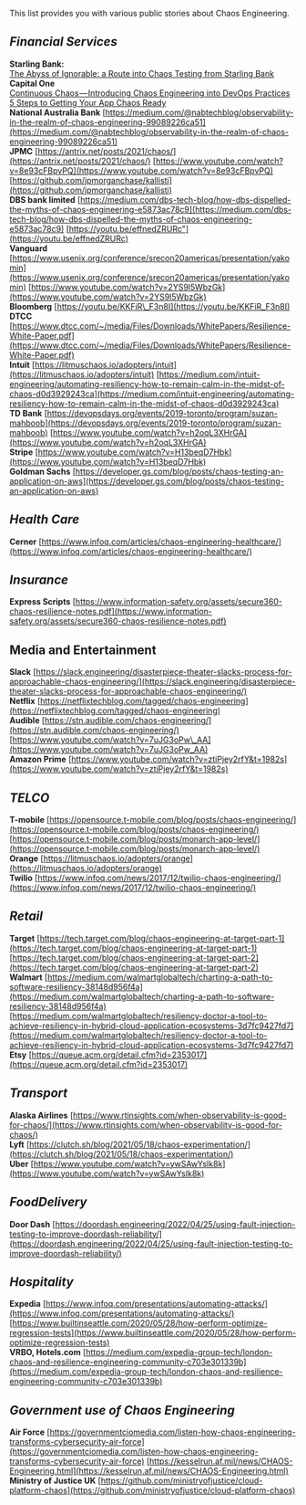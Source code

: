 This list provides you with various public stories about Chaos Engineering.

_**Financial Services**_
------------------------

**Starling Bank:**   
[The Abyss of Ignorable: a Route into Chaos Testing from Starling Bank](https://www.infoq.com/articles/chaos-testing-starling-bank/)  
**Capital One**  
[Continuous Chaos — Introducing Chaos Engineering into DevOps Practices](https://www.capitalone.com/tech/software-engineering/continuous-chaos-introducing-chaos-engineering-into-devops-practices/)  
[5 Steps to Getting Your App Chaos Ready](https://www.capitalone.com/tech/software-engineering/is-your-app-chaos-engineering-ready/)  
**National Australia Bank** [https://medium.com/@nabtechblog/observability-in-the-realm-of-chaos-engineering-99089226ca51](https://medium.com/@nabtechblog/observability-in-the-realm-of-chaos-engineering-99089226ca51)  
**JPMC** [https://antrix.net/posts/2021/chaos/](https://antrix.net/posts/2021/chaos/) [https://www.youtube.com/watch?v=8e93cFBpvPQ](https://www.youtube.com/watch?v=8e93cFBpvPQ) [https://github.com/jpmorganchase/kallisti](https://github.com/jpmorganchase/kallisti)  
**DBS bank limited** [https://medium.com/dbs-tech-blog/how-dbs-dispelled-the-myths-of-chaos-engineering-e5873ac78c9](https://medium.com/dbs-tech-blog/how-dbs-dispelled-the-myths-of-chaos-engineering-e5873ac78c9) [https://youtu.be/effnedZRURc"](https://youtu.be/effnedZRURc)  
**Vanguard** [https://www.usenix.org/conference/srecon20americas/presentation/yakomin](https://www.usenix.org/conference/srecon20americas/presentation/yakomin) [https://www.youtube.com/watch?v=2YS9l5WbzGk](https://www.youtube.com/watch?v=2YS9l5WbzGk)  
**Bloomberg** [https://youtu.be/KKFiR\_F3n8I](https://youtu.be/KKFiR_F3n8I)  
**DTCC** [https://www.dtcc.com/~/media/Files/Downloads/WhitePapers/Resilience-White-Paper.pdf](https://www.dtcc.com/~/media/Files/Downloads/WhitePapers/Resilience-White-Paper.pdf)  
**Intuit** [https://litmuschaos.io/adopters/intuit](https://litmuschaos.io/adopters/intuit) [https://medium.com/intuit-engineering/automating-resiliency-how-to-remain-calm-in-the-midst-of-chaos-d0d3929243ca](https://medium.com/intuit-engineering/automating-resiliency-how-to-remain-calm-in-the-midst-of-chaos-d0d3929243ca)  
**TD Bank** [https://devopsdays.org/events/2019-toronto/program/suzan-mahboob](https://devopsdays.org/events/2019-toronto/program/suzan-mahboob) [https://www.youtube.com/watch?v=h2oqL3XHrGA](https://www.youtube.com/watch?v=h2oqL3XHrGA)  
**Stripe** [https://www.youtube.com/watch?v=H13beqD7Hbk](https://www.youtube.com/watch?v=H13beqD7Hbk)  
**Goldman Sachs** [https://developer.gs.com/blog/posts/chaos-testing-an-application-on-aws](https://developer.gs.com/blog/posts/chaos-testing-an-application-on-aws)  

_**Health Care**_
-----------------

**Cerner** [https://www.infoq.com/articles/chaos-engineering-healthcare/](https://www.infoq.com/articles/chaos-engineering-healthcare/)

_**Insurance**_
---------------

**Express Scripts** [https://www.information-safety.org/assets/secure360-chaos-resilience-notes.pdf](https://www.information-safety.org/assets/secure360-chaos-resilience-notes.pdf)

Media and Entertainment
-----------------------

**Slack** [https://slack.engineering/disasterpiece-theater-slacks-process-for-approachable-chaos-engineering/](https://slack.engineering/disasterpiece-theater-slacks-process-for-approachable-chaos-engineering/)  
**Netflix** [https://netflixtechblog.com/tagged/chaos-engineering](https://netflixtechblog.com/tagged/chaos-engineering)  
**Audible** [https://stn.audible.com/chaos-engineering/](https://stn.audible.com/chaos-engineering/) [https://www.youtube.com/watch?v=7uJG3oPw\_AA](https://www.youtube.com/watch?v=7uJG3oPw_AA)  
**Amazon Prime** [https://www.youtube.com/watch?v=ztiPjey2rfY&t=1982s](https://www.youtube.com/watch?v=ztiPjey2rfY&t=1982s)  

_**TELCO**_
-----------

**T-mobile** [https://opensource.t-mobile.com/blog/posts/chaos-engineering/](https://opensource.t-mobile.com/blog/posts/chaos-engineering/) [https://opensource.t-mobile.com/blog/posts/monarch-app-level/](https://opensource.t-mobile.com/blog/posts/monarch-app-level/)  
**Orange** [https://litmuschaos.io/adopters/orange](https://litmuschaos.io/adopters/orange)  
**Twilio** [https://www.infoq.com/news/2017/12/twilio-chaos-engineering/](https://www.infoq.com/news/2017/12/twilio-chaos-engineering/)  


_**Retail**_
-----------

**Target** [https://tech.target.com/blog/chaos-engineering-at-target-part-1](https://tech.target.com/blog/chaos-engineering-at-target-part-1) [https://tech.target.com/blog/chaos-engineering-at-target-part-2](https://tech.target.com/blog/chaos-engineering-at-target-part-2)  
**Walmart** [https://medium.com/walmartglobaltech/charting-a-path-to-software-resiliency-38148d956f4a](https://medium.com/walmartglobaltech/charting-a-path-to-software-resiliency-38148d956f4a) [https://medium.com/walmartglobaltech/resiliency-doctor-a-tool-to-achieve-resiliency-in-hybrid-cloud-application-ecosystems-3d7fc9427fd7](https://medium.com/walmartglobaltech/resiliency-doctor-a-tool-to-achieve-resiliency-in-hybrid-cloud-application-ecosystems-3d7fc9427fd7)  
**Etsy** [https://queue.acm.org/detail.cfm?id=2353017](https://queue.acm.org/detail.cfm?id=2353017)

_**Transport**_
---------------

**Alaska Airlines** [https://www.rtinsights.com/when-observability-is-good-for-chaos/](https://www.rtinsights.com/when-observability-is-good-for-chaos/)  
**Lyft** [https://clutch.sh/blog/2021/05/18/chaos-experimentation/](https://clutch.sh/blog/2021/05/18/chaos-experimentation/)  
**Uber** [https://www.youtube.com/watch?v=ywSAwYsIk8k](https://www.youtube.com/watch?v=ywSAwYsIk8k)  


_**FoodDelivery**_
---------------

**Door Dash** [https://doordash.engineering/2022/04/25/using-fault-injection-testing-to-improve-doordash-reliability/](https://doordash.engineering/2022/04/25/using-fault-injection-testing-to-improve-doordash-reliability/)

_**Hospitality**_
-----------------

**Expedia** [https://www.infoq.com/presentations/automating-attacks/](https://www.infoq.com/presentations/automating-attacks/) [https://www.builtinseattle.com/2020/05/28/how-perform-optimize-regression-tests](https://www.builtinseattle.com/2020/05/28/how-perform-optimize-regression-tests)  
**VRBO, Hotels.com** [https://medium.com/expedia-group-tech/london-chaos-and-resilience-engineering-community-c703e301339b](https://medium.com/expedia-group-tech/london-chaos-and-resilience-engineering-community-c703e301339b)

**_Government use of Chaos Engineering_**
-----------------------------------------

**Air Force** [https://governmentciomedia.com/listen-how-chaos-engineering-transforms-cybersecurity-air-force](https://governmentciomedia.com/listen-how-chaos-engineering-transforms-cybersecurity-air-force) [https://kesselrun.af.mil/news/CHAOS-Engineering.html](https://kesselrun.af.mil/news/CHAOS-Engineering.html)  
**Ministry of Justice UK** [https://github.com/ministryofjustice/cloud-platform-chaos](https://github.com/ministryofjustice/cloud-platform-chaos)
